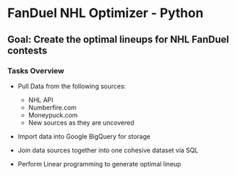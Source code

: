 # FanDuel NHL Optimizer - Python

## Goal: Create the optimal lineups for NHL FanDuel contests

### Tasks Overview
* Pull Data from the following sources:
  * NHL API
  * Numberfire.com
  * Moneypuck.com
  * New sources as they are uncovered

* Import data into Google BigQuery for storage
* Join data sources together into one cohesive dataset via SQL
* Perform Linear programming to generate optimal lineup   
